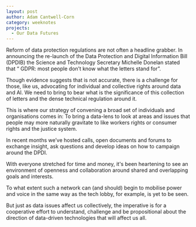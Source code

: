 ```yaml
---
layout: post
author: Adam Cantwell-Corn
category: weeknotes
projects:
  - Our Data Futures
---
```


Reform of data protection regulations are not often a headline grabber. In announcing the re-launch of the Data Protection and Digital Information Bill (DPDIB) the Science and Technology Secretary Michelle Donelan stated that “ GDPR: most people don’t know what the letters stand for”.

Though evidence suggests that is not accurate, there is a challenge for those, like us, advocating for individual and collective rights around data and AI. We need to bring to bear what is the significance of this collection of letters and the dense technical regulation around it. 

This is where our strategy of convening a broad set of individuals and organisations comes in: To bring a data-lens to look at areas and issues that people may more naturally gravitate to like workers rights or consumer rights and the justice system. 

In recent months we’ve hosted calls, open documents and forums to exchange insight, ask questions and develop ideas on how to campaign around the DPDI. 

With everyone stretched for time and money, it's been heartening to see an environment of openness and collaboration around shared and overlapping goals and interests. 

To what extent such a network can (and should) begin to mobilise power and voice in the same way as the tech lobby, for example, is yet to be seen. 

But just as data issues affect us collectively, the imperative is for a cooperative effort to understand, challenge and be propositional about the direction of data-driven technologies that will affect us all.